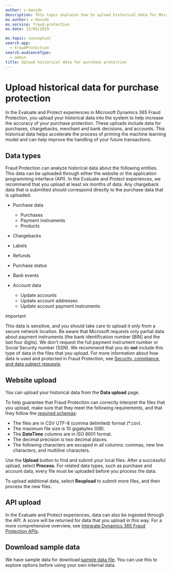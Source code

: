 ```yaml
---
author: v-davido
description: This topic explains how to upload historical data for Microsoft Dynamics 365 Fraud Protection.
ms.author: v-davido
ms.service: fraud-protection
ms.date: 12/03/2019

ms.topic: conceptual
search.app: 
  - FraudProtection
search.audienceType:
  - admin
title: Upload historical data for purchase protection
---
```


# Upload historical data for purchase protection

In the Evaluate and Protect experiences in Microsoft Dynamics 365 Fraud Protection, you upload your historical data into the system to help increase the accuracy of your purchase protection. These uploads include data for purchases, chargebacks, merchant and bank decisions, and accounts. This historical data helps accelerate the process of priming the machine learning model and can help improve the handling of your future transactions.

## Data types

Fraud Protection can analyze historical data about the following entities. This data can be uploaded through either the website or the application programming interface (API). In the Evaluate and Protect experiences, we recommend that you upload at least six months of data. Any chargeback data that is submitted should correspond directly to the purchase data that is uploaded.

- Purchase data

    - Purchases
    - Payment instruments
    - Products

- Chargebacks
- Labels
- Refunds
- Purchase status
- Bank events
- Account data

    - Update accounts
    - Update account addresses
    - Update account payment instruments

> [!IMPORTANT]
> This data is sensitive, and you should take care to upload it only from a secure network location. Be aware that Microsoft requests only partial data about payment instruments (the bank identification number \[BIN\] and the last four digits). We don't request the full payment instrument number or Social Security number (SSN). We recommend that you do **not** include this type of data in the files that you upload. For more information about how data is used and protected in Fraud Protection, see [Security, compliance, and data subject requests](security-compliance.md).

## Website upload

You can upload your historical data from the **Data upload** page.

To help guarantee that Fraud Protection can correctly interpret the files that you upload, make sure that they meet the following requirements, and that they follow the [required schemas](schema.md):

- The files are in CSV UTF-8 (comma delimited) format (\*.csv).
- The maximum file size is 10 gigabytes (GB).
- The **DateTime** columns are in ISO 8601 format.
- The decimal precision is two decimal places.
- The following characters are escaped in all columns: commas, new line characters, and multiline characters.

Use the **Upload** button to find and submit your local files. After a successful upload, select **Process**. For related data types, such as purchase and account data, every file must be uploaded before you process the data.

To upload additional data, select **Reupload** to submit more files, and then process the new files.

## API upload

In the Evaluate and Protect experiences, data can also be ingested through the API. A score will be returned for data that you upload in this way. For a more comprehensive overview, see [Integrate Dynamics 365 Fraud Protection APIs](integrate-real-time-api.md).

## Download sample data
We have sample data for download:[sample data file](https://download.microsoft.com/download/c/6/a/c6a37f61-1d4c-4357-8b3c-0a6d78bcb3a1/DFP_External_Sample_Data.zip). You can use this to explore options before using your own internal data. 
